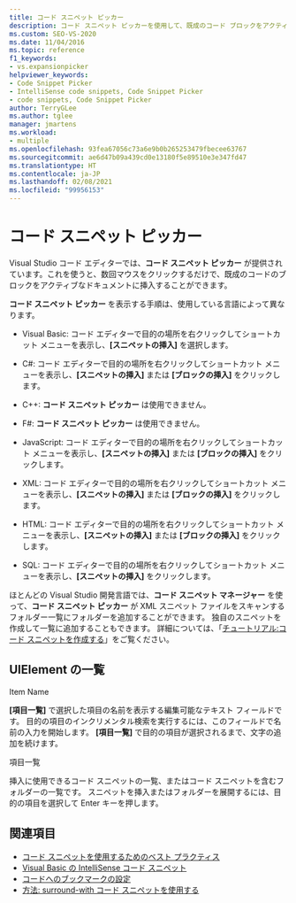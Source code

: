 ```yaml
---
title: コード スニペット ピッカー
description: コード スニペット ピッカーを使用して、既成のコード ブロックをアクティブなドキュメントに挿入する方法について説明します。
ms.custom: SEO-VS-2020
ms.date: 11/04/2016
ms.topic: reference
f1_keywords:
- vs.expansionpicker
helpviewer_keywords:
- Code Snippet Picker
- IntelliSense code snippets, Code Snippet Picker
- code snippets, Code Snippet Picker
author: TerryGLee
ms.author: tglee
manager: jmartens
ms.workload:
- multiple
ms.openlocfilehash: 93fea67056c73a6e9b0b265253479fbecee63767
ms.sourcegitcommit: ae6d47b09a439cd0e13180f5e89510e3e347fd47
ms.translationtype: HT
ms.contentlocale: ja-JP
ms.lasthandoff: 02/08/2021
ms.locfileid: "99956153"
---
```

# <a name="code-snippet-picker"></a>コード スニペット ピッカー

Visual Studio コード エディターでは、**コード スニペット ピッカー** が提供されています。これを使うと、数回マウスをクリックするだけで、既成のコードのブロックをアクティブなドキュメントに挿入することができます。

**コード スニペット ピッカー** を表示する手順は、使用している言語によって異なります。

- Visual Basic: コード エディターで目的の場所を右クリックしてショートカット メニューを表示し、**[スニペットの挿入]** を選択します。

- C#: コード エディターで目的の場所を右クリックしてショートカット メニューを表示し、**[スニペットの挿入]** または **[ブロックの挿入]** をクリックします。

- C++: **コード スニペット ピッカー** は使用できません。

- F#: **コード スニペット ピッカー** は使用できません。

- JavaScript: コード エディターで目的の場所を右クリックしてショートカット メニューを表示し、**[スニペットの挿入]** または **[ブロックの挿入]** をクリックします。

- XML: コード エディターで目的の場所を右クリックしてショートカット メニューを表示し、**[スニペットの挿入]** または **[ブロックの挿入]** をクリックします。

- HTML: コード エディターで目的の場所を右クリックしてショートカット メニューを表示し、**[スニペットの挿入]** または **[ブロックの挿入]** をクリックします。

- SQL: コード エディターで目的の場所を右クリックしてショートカット メニューを表示し、**[スニペットの挿入]** をクリックします。

ほとんどの Visual Studio 開発言語では、**コード スニペット マネージャー** を使って、**コード スニペット ピッカー** が XML スニペット ファイルをスキャンするフォルダー一覧にフォルダーを追加することができます。 独自のスニペットを作成して一覧に追加することもできます。 詳細については、「[チュートリアル:コード スニペットを作成する](../../ide/walkthrough-creating-a-code-snippet.md)」をご覧ください。

## <a name="uielement-list"></a>UIElement の一覧

Item Name

**[項目一覧]** で選択した項目の名前を表示する編集可能なテキスト フィールドです。 目的の項目のインクリメンタル検索を実行するには、このフィールドで名前の入力を開始します。 **[項目一覧]** で目的の項目が選択されるまで、文字の追加を続けます。

項目一覧

挿入に使用できるコード スニペットの一覧、またはコード スニペットを含むフォルダーの一覧です。 スニペットを挿入またはフォルダーを展開するには、目的の項目を選択して Enter キーを押します。

## <a name="see-also"></a>関連項目

- [コード スニペットを使用するためのベスト プラクティス](../../ide/best-practices-for-using-code-snippets.md)
- [Visual Basic の IntelliSense コード スニペット](/dotnet/visual-basic/developing-apps/using-ide/intellisense-code-snippets)
- [コードへのブックマークの設定](../../ide/setting-bookmarks-in-code.md)
- [方法: surround-with コード スニペットを使用する](../../ide/how-to-use-surround-with-code-snippets.md)
